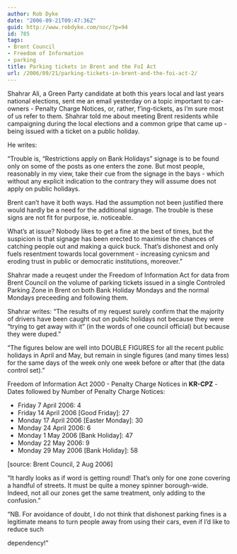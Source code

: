 ```yaml
---
author: Rob Dyke
date: "2006-09-21T09:47:36Z"
guid: http://www.robdyke.com/noc/?p=94
id: 785
tags:
- Brent Council
- Freedom of Information
- parking
title: Parking tickets in Brent and the FoI Act
url: /2006/09/21/parking-tickets-in-brent-and-the-foi-act-2/
---
```

Shahrar Ali, a Green Party candidate at both this years local and last years national elections, sent me an email yesterday on a topic important to car-owners - Penalty Charge Notices, or, rather, f’ing-tickets, as I’m sure most of us refer to them. Shahrar told me about meeting Brent residents while campaigning during the local elections and a common gripe that came up - being issued with a ticket on a public holiday.

He writes:

“Trouble is, “Restrictions apply on Bank Holidays” signage is to be found only on some of the posts as one enters the zone. But most people, reasonably in my view, take their cue from the signage in the bays - which without any explicit indication to the contrary they will assume does not apply on public holidays.

Brent can’t have it both ways. Had the assumption not been justified there would hardly be a need for the additional signage. The trouble is these signs are not fit for purpose, ie. noticeable.

What’s at issue? Nobody likes to get a fine at the best of times, but the suspicion is that signage has been erected to maximise the chances of catching people out and making a quick buck. That’s dishonest and only fuels resentment towards local government - increasing cynicsm and eroding trust in public or democratic institutions, moreover.”
  
<a />
  
Shahrar made a reuqest under the Freedom of Information Act for data from Brent Council on the volume of parking tickets issued in a single Controled Parking Zone in Brent on both Bank Holiday Mondays and the normal Mondays preceeding and following them.
  
Shahrar writes: “The results of my request surely confirm that the majority of drivers have been caught out on public holidays not because they were “trying to get away with it” (in the words of one council official) but because they were duped.”

“The figures below are well into DOUBLE FIGURES for all the recent public holidays in April and May, but remain in single figures (and many times less) for the same days of the week only one week before or after that (the data control set).”

Freedom of Information Act 2000 - Penalty Charge Notices in **KR-CPZ** - Dates followed by Number of Penalty Charge Notices:

  * Friday 7 April 2006: 4
  * Friday 14 April 2006 [Good Friday]: 27
  * Monday 17 April 2006 [Easter Monday]: 30
  * Monday 24 April 2006: 6
  * Monday 1 May 2006 [Bank Holiday]: 47
  * Monday 22 May 2006: 9
  * Monday 29 May 2006 [Bank Holiday]: 58

[source: Brent Council, 2 Aug 2006]

“It hardly looks as if word is getting round! That’s only for one zone covering a handful of streets. It must be quite a money spinner borough-wide. Indeed, not all our zones get the same treatment, only adding to the confusion.”

“NB. For avoidance of doubt, I do not think that dishonest parking fines is a legitimate means to turn people away from using their cars, even if I’d like to reduce such
  
dependency!”